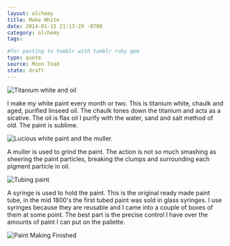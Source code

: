 ```yaml
---
layout: alchemy
title: Make White
date: 2014-01-15 21:13:29 -0700
category: alchemy
tags:

#for posting to tumblr with tumblr ruby gem
type: quote
source: Moon Toad 
state: draft
---
```



![Titanium white and oil](http://moontoad.net/images/alchemy/2014-01-15-make-white/P1159231-web.JPG "Titanium White Chaulk and Oil")

I make my white paint every month or two.  This is titanium white, chaulk and aged, purified linseed oil.  The chaulk tones down the titanium and acts as a sicative.  The oil is flax oil I purify with the water, sand and salt method of old.  The paint is sublime. 

![Lucious white paint and the muller.](http://moontoad.net/images/alchemy/2014-01-15-make-white/P1159232-web.JPG "Freshly ground paint waiting to be tubed.")

A muller is used to grind the paint.  The action is not so much smashing as sheering the paint particles, breaking the clumps and surrounding each pigment particle in oil. 


![Tubing paint](http://moontoad.net/images/alchemy/2014-01-15-make-white/P1159234-web.JPG "Tubing freshly ground oil paint")

A syringe is used to hold the paint.  This is the original ready made paint tube, in the mid 1800's the first tubed paint was sold in glass syringes.  I use syringes because they are reusable and I came into a couple of boxes of them at some point.  The best part is the precise control I have over the amounts of paint I can put on the pallette. 

![Paint Making Finished](http://moontoad.net/images/alchemy/2014-01-15-make-white/P1159236-web.JPG "A freshly ground tube of white oil paint with the materials of it's making in the background.")


